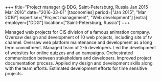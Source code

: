 +++
title="Project manager @ DDG, Saint-Petersburg, Russia  Jan 2015 - Mar 2016"
date="2016-03-01"
[taxonomies]
period=["Jan 2015", "Mar 2016"]
expertise=["Project management", "Web development"]
[extra]
employer=["DDG"]
location=["Saint-Petersburg, Russia"]
+++

Managed web projects for CIS division of a famous animation company. Oversaw design and development of 10 web projects, including site of tv channel. Oversaw web platform maintenance and development as a long term commitment. Managed team of 2-5 developers. Led the development of websites for online quizzes and ad campaigns. Orchestrated communication between stakeholders and developers. Improved project documentation process. Applied my design and development skills along with the team efforts. Estimated development efforts for time sensitive projects. 